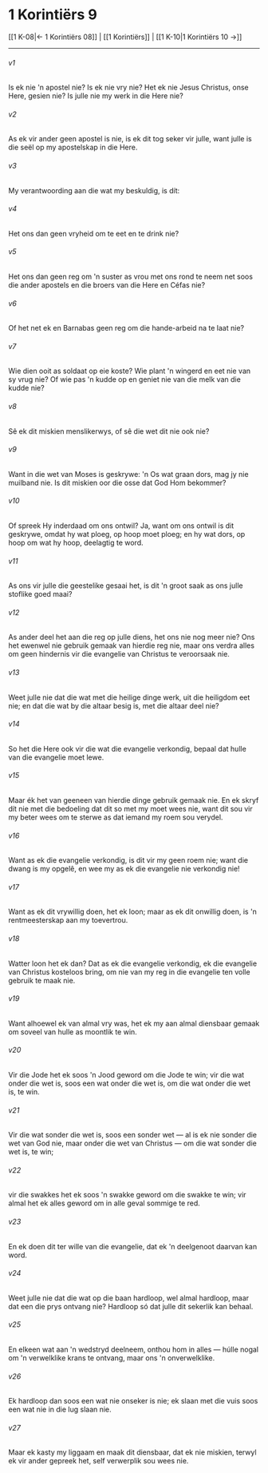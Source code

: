 # 1 Korintiërs 9

[[1 K-08|← 1 Korintiërs 08]] | [[1 Korintiërs]] | [[1 K-10|1 Korintiërs 10 →]]
***

###### v1
Is ek nie 'n apostel nie? Is ek nie vry nie? Het ek nie Jesus Christus, onse Here, gesien nie? Is julle nie my werk in die Here nie? 
###### v2
As ek vir ander geen apostel is nie, is ek dit tog seker vir julle, want julle is die seël op my apostelskap in die Here. 
###### v3
My verantwoording aan die wat my beskuldig, is dít: 
###### v4
Het ons dan geen vryheid om te eet en te drink nie? 
###### v5
Het ons dan geen reg om 'n suster as vrou met ons rond te neem net soos die ander apostels en die broers van die Here en Céfas nie? 
###### v6
Of het net ek en Barnabas geen reg om die hande-arbeid na te laat nie? 
###### v7
Wie dien ooit as soldaat op eie koste? Wie plant 'n wingerd en eet nie van sy vrug nie? Of wie pas 'n kudde op en geniet nie van die melk van die kudde nie? 
###### v8
Sê ek dit miskien menslikerwys, of sê die wet dit nie ook nie? 
###### v9
Want in die wet van Moses is geskrywe: 'n Os wat graan dors, mag jy nie muilband nie. Is dit miskien oor die osse dat God Hom bekommer? 
###### v10
Of spreek Hy inderdaad om ons ontwil? Ja, want om ons ontwil is dit geskrywe, omdat hy wat ploeg, op hoop moet ploeg; en hy wat dors, op hoop om wat hy hoop, deelagtig te word. 
###### v11
As ons vir julle die geestelike gesaai het, is dit 'n groot saak as ons julle stoflike goed maai? 
###### v12
As ander deel het aan die reg op julle diens, het ons nie nog meer nie? Ons het ewenwel nie gebruik gemaak van hierdie reg nie, maar ons verdra alles om geen hindernis vir die evangelie van Christus te veroorsaak nie. 
###### v13
Weet julle nie dat die wat met die heilige dinge werk, uit die heiligdom eet nie; en dat die wat by die altaar besig is, met die altaar deel nie? 
###### v14
So het die Here ook vir die wat die evangelie verkondig, bepaal dat hulle van die evangelie moet lewe. 
###### v15
Maar ék het van geeneen van hierdie dinge gebruik gemaak nie. En ek skryf dít nie met die bedoeling dat dit so met my moet wees nie, want dit sou vir my beter wees om te sterwe as dat iemand my roem sou verydel. 
###### v16
Want as ek die evangelie verkondig, is dit vir my geen roem nie; want die dwang is my opgelê, en wee my as ek die evangelie nie verkondig nie! 
###### v17
Want as ek dit vrywillig doen, het ek loon; maar as ek dit onwillig doen, is 'n rentmeesterskap aan my toevertrou. 
###### v18
Watter loon het ek dan? Dat as ek die evangelie verkondig, ek die evangelie van Christus kosteloos bring, om nie van my reg in die evangelie ten volle gebruik te maak nie. 
###### v19
Want alhoewel ek van almal vry was, het ek my aan almal diensbaar gemaak om soveel van hulle as moontlik te win. 
###### v20
Vir die Jode het ek soos 'n Jood geword om die Jode te win; vir die wat onder die wet is, soos een wat onder die wet is, om die wat onder die wet is, te win. 
###### v21
Vir die wat sonder die wet is, soos een sonder wet — al is ek nie sonder die wet van God nie, maar onder die wet van Christus — om die wat sonder die wet is, te win; 
###### v22
vir die swakkes het ek soos 'n swakke geword om die swakke te win; vir almal het ek alles geword om in alle geval sommige te red. 
###### v23
En ek doen dit ter wille van die evangelie, dat ek 'n deelgenoot daarvan kan word. 
###### v24
Weet julle nie dat die wat op die baan hardloop, wel almal hardloop, maar dat een die prys ontvang nie? Hardloop só dat julle dit sekerlik kan behaal. 
###### v25
En elkeen wat aan 'n wedstryd deelneem, onthou hom in alles — húlle nogal om 'n verwelklike krans te ontvang, maar ons 'n onverwelklike. 
###### v26
Ek hardloop dan soos een wat nie onseker is nie; ek slaan met die vuis soos een wat nie in die lug slaan nie. 
###### v27
Maar ek kasty my liggaam en maak dit diensbaar, dat ek nie miskien, terwyl ek vir ander gepreek het, self verwerplik sou wees nie. 
